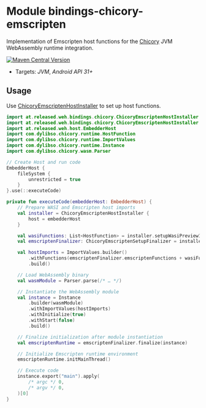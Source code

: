 # Module bindings-chicory-emscripten

Implementation of Emscripten host functions for the [Chicory] JVM WebAssembly runtime integration.

[<img alt="Maven Central Version" src="https://img.shields.io/maven-central/v/at.released.weh/bindings-chicory-emscripten?style=flat-square">](https://central.sonatype.com/artifact/at.released.weh/bindings-chicory-emscripten/overview)

* Targets: *JVM*, *Android API 31+*

## Usage

Use [ChicoryEmscriptenHostInstaller](https://weh.released.at/api/bindings-chicory/at.released.weh.bindings.chicory/-chicory-emscripten-host-installer/index.html)
to set up host functions.

```kotlin
import at.released.weh.bindings.chicory.ChicoryEmscriptenHostInstaller
import at.released.weh.bindings.chicory.ChicoryEmscriptenHostInstaller.ChicoryEmscriptenSetupFinalizer
import at.released.weh.host.EmbedderHost
import com.dylibso.chicory.runtime.HostFunction
import com.dylibso.chicory.runtime.ImportValues
import com.dylibso.chicory.runtime.Instance
import com.dylibso.chicory.wasm.Parser

// Create Host and run code
EmbedderHost {
    fileSystem {
        unrestricted = true
    }
}.use(::executeCode)

private fun executeCode(embedderHost: EmbedderHost) {
    // Prepare WASI and Emscripten host imports
    val installer = ChicoryEmscriptenHostInstaller {
        host = embedderHost
    }

    val wasiFunctions: List<HostFunction> = installer.setupWasiPreview1HostFunctions()
    val emscriptenFinalizer: ChicoryEmscriptenSetupFinalizer = installer.setupEmscriptenFunctions()

    val hostImports = ImportValues.builder()
        .withFunctions(emscriptenFinalizer.emscriptenFunctions + wasiFunctions)
        .build()

    // Load WebAssembly binary
    val wasmModule = Parser.parse(/* … */)

    // Instantiate the WebAssembly module
    val instance = Instance
        .builder(wasmModule)
        .withImportValues(hostImports)
        .withInitialize(true)
        .withStart(false)
        .build()

    // Finalize initialization after module instantiation
    val emscriptenRuntime = emscriptenFinalizer.finalize(instance)

    // Initialize Emscripten runtime environment
    emscriptenRuntime.initMainThread()

    // Execute code
    instance.export("main").apply(
        /* argc */ 0,
        /* argv */ 0,
    )[0]
}
```

[Chicory]: https://github.com/dylibso/chicory
